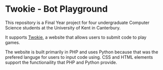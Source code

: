 # Twokie - Bot Playground

This repository is a Final Year project for four undergraduate Computer Science students at the University of Kent in Canterbury.

It supports [Twokie](http://www.twokie.com/), a website that allows users to submit code to play games.

The website is built primarily in PHP and uses Python because that was the prefered languge for users to input code using. CSS and HTML elements support the functionaility that PHP and Python provide.
